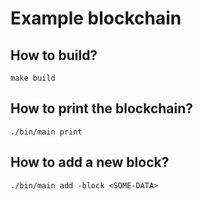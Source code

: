 # Example blockchain

## How to build?
```
make build
```

## How to print the blockchain?
```
./bin/main print
```

## How to add a new block?
```
./bin/main add -block <SOME-DATA>
```